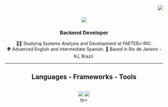 <img align="right" src="https://visitor-badge.laobi.icu/badge?page_id=jonathasbatista.jonathasbatista" />

<h1 align="center">
    <img src="https://readme-typing-svg.herokuapp.com/?font=Righteous&size=35&center=true&vCenter=true&width=500&height=70&duration=4000&lines=Olá!+👋;+Hi+there,+I'm+Jonathas!;" />
</h1>

<h3 align="center">Backend Developer</h3>

<div align="center">
 
👩‍💻 Studying Systems Analysis and Development at FAETERJ-RIO.</br>
🌍 Advanced English and intermediate Spanish.
📍 Based in Rio de Janeiro - RJ, Brazil.

 </div>

 <hr/>
 
<h2 align="center">Languages - Frameworks - Tools</h2>
<br/>
<div align="center">
        <img src="https://skillicons.dev/icons?i=java,spring,html,css,javascript,nodejs,express,py,flask,postgres,mongodb" />
        <img src="https://skillicons.dev/icons?i=git,github,aws,docker,kubernetes,rabbitmq,postman,grafana,jenkins" /><br>
br>
</div>

<br/><br/>
